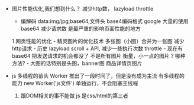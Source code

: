 - 图片性能优化,我们想到什么？   减少http数， lazyload throttle
    - 编解码
    data:img/jpg;base64,文件头 base4编码格式
    google 大量的使用base64 减少请求数 是最严重的影响页面性能的地方

    1.网页性能的优化
        - 精灵图片的优化技术 多张图（小图）合并为一张图
            减少http请求
        - 历史 lazyload scroll + API, 减少一些执行次数 throttle
        - 现在有 base64 把发送请求的机会都没了 不是所有图片
            衡量，小一点的图片
            ? 哪种方法?
        - 大图的话特别是头图，banner图 商品详情页图片

- js 多线程的苗头 Worker 推出了一段时间了，但是没有成为主流 有多线程的能力
    new Worker('js文件')    单独运行，不会阻塞主线程
    1. 跟DOM相关的事不能做
        js 是css/html的第三者